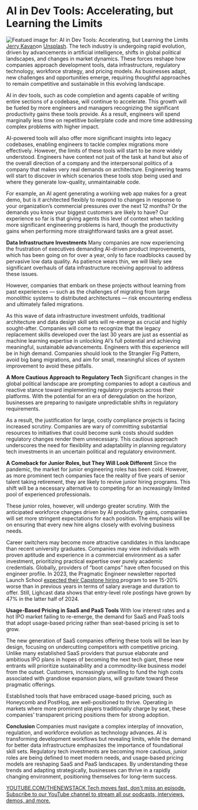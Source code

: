 # AI in Dev Tools: Accelerating, but Learning the Limits
![Featued image for: AI in Dev Tools: Accelerating, but Learning the Limits](https://cdn.thenewstack.io/media/2025/02/18de0082-jerry-kavan-wtuywwudbzi-unsplash-1024x683.jpg)
[Jerry Kavan](https://unsplash.com/@jerrykavan?utm_content=creditCopyText&utm_medium=referral&utm_source=unsplash)on
[Unsplash](https://unsplash.com/photos/black-vehicle-WTuywWuDBzI?utm_content=creditCopyText&utm_medium=referral&utm_source=unsplash).
The tech industry is undergoing rapid evolution, driven by advancements in artificial intelligence, shifts in global political landscapes, and changes in market dynamics. These forces reshape how companies approach development tools, data infrastructure, regulatory technology, workforce strategy, and pricing models. As businesses adapt, new challenges and opportunities emerge, requiring thoughtful approaches to remain competitive and sustainable in this evolving landscape.

AI in dev tools, such as code completion and agents capable of writing entire sections of a codebase, will continue to accelerate. This growth will be fueled by more engineers and managers recognizing the significant productivity gains these tools provide. As a result, engineers will spend marginally less time on repetitive boilerplate code and more time addressing complex problems with higher impact.

AI-powered tools will also offer more significant insights into legacy codebases, enabling engineers to tackle complex migrations more effectively. However, the limits of these tools will start to be more widely understood. Engineers have context not just of the task at hand but also of the overall direction of a company and the interpersonal politics of a company that makes very real demands on architecture. Engineering teams will start to discover in which scenarios these tools stop being used and where they generate low-quality, unmaintainable code.

For example, an AI agent generating a working web app makes for a great demo, but is it architected flexibly to respond to changes in response to your organization’s commercial pressures over the next 12 months? Or the demands you know your biggest customers are likely to have? Our experience so far is that giving agents this level of context when tackling more significant engineering problems is hard, though the productivity gains when performing more straightforward tasks are a great asset.

**Data Infrastructure Investments**
Many companies are now experiencing the frustration of executives demanding AI-driven product improvements, which has been going on for over a year, only to face roadblocks caused by pervasive low data quality. As patience wears thin, we will likely see significant overhauls of data infrastructure receiving approval to address these issues.

However, companies that embark on these projects without learning from past experiences — such as the challenges of migrating from large monolithic systems to distributed architectures — risk encountering endless and ultimately failed migrations.

As this wave of data infrastructure investment unfolds, traditional architecture and data design skill sets will re-emerge as crucial and highly sought-after. Companies will come to recognize that the legacy replacement skills developed over the last 30 years are just as essential as machine learning expertise in unlocking AI’s full potential and achieving meaningful, sustainable advancements. Engineers with this experience will be in high demand. Companies should look to the Strangler Fig Pattern, avoid big bang migrations, and aim for small, meaningful slices of system improvement to avoid these pitfalls.

**A More Cautious Approach to Regulatory Tech**
Significant changes in the global political landscape are prompting companies to adopt a cautious and reactive stance toward implementing regulatory projects across their platforms. With the potential for an era of deregulation on the horizon, businesses are preparing to navigate unpredictable shifts in regulatory requirements.

As a result, the justification for large, costly compliance projects is facing increased scrutiny. Companies are wary of committing substantial resources to initiatives that could become sunk costs should sudden regulatory changes render them unnecessary. This cautious approach underscores the need for flexibility and adaptability in planning regulatory tech investments in an uncertain political and regulatory environment.

**A Comeback for Junior Roles, but They Will Look Different**
Since the pandemic, the market for junior engineering roles has been cold. However, as more prominent tech companies face the reality of five years of senior talent taking retirement, they are likely to revive junior hiring programs. This shift will be a necessary alternative to competing for an increasingly limited pool of experienced professionals.

These junior roles, however, will undergo greater scrutiny. With the anticipated workforce changes driven by AI productivity gains, companies will set more stringent expectations for each position. The emphasis will be on ensuring that every new hire aligns closely with evolving business needs.

Career switchers may become more attractive candidates in this landscape than recent university graduates. Companies may view individuals with proven aptitude and experience in a commercial environment as a safer investment, prioritizing practical expertise over purely academic credentials. Globally, providers of “boot camps” have often focused on this engineer profile. In 2023, the Pragmatic Engineer newsletter reported Launch School [expected their Capstone hiring ](https://blog.pragmaticengineer.com/the-job-market-for-new-grads-2023/)program to see 15-20% worse than in previous years in terms of salary average and duration to offer. Still, Lighcast data shows that entry-level role postings have grown by 47% in the latter half of 2024.

**Usage-Based Pricing in SaaS and PaaS Tools**
With low interest rates and a hot IPO market failing to re-emerge, the demand for SaaS and PaaS tools that adopt usage-based pricing rather than seat-based pricing is set to grow.

The new generation of SaaS companies offering these tools will be lean by design, focusing on undercutting competitors with competitive pricing. Unlike many established SaaS providers that pursue elaborate and ambitious IPO plans in hopes of becoming the next tech giant, these new entrants will prioritize sustainability and a commodity-like business model from the outset. Customers, increasingly unwilling to fund the high costs associated with grandiose expansion plans, will gravitate toward these pragmatic offerings.

Established tools that have embraced usage-based pricing, such as Honeycomb and PostHog, are well-positioned to thrive. Operating in markets where more prominent players traditionally charge by seat, these companies’ transparent pricing positions them for strong adoption.

**Conclusion**
Companies must navigate a complex interplay of innovation, regulation, and workforce evolution as technology advances. AI is transforming development workflows but revealing limits, while the demand for better data infrastructure emphasizes the importance of foundational skill sets. Regulatory tech investments are becoming more cautious, junior roles are being defined to meet modern needs, and usage-based pricing models are reshaping SaaS and PaaS landscapes. By understanding these trends and adapting strategically, businesses can thrive in a rapidly changing environment, positioning themselves for long-term success.

[
YOUTUBE.COM/THENEWSTACK
Tech moves fast, don't miss an episode. Subscribe to our YouTube
channel to stream all our podcasts, interviews, demos, and more.
](https://youtube.com/thenewstack?sub_confirmation=1)